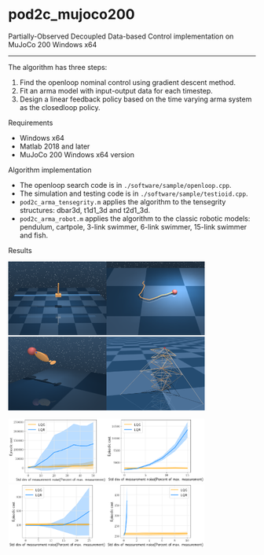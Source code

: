 # pod2c_mujoco200
Partially-Observed Decoupled Data-based Control implementation on MuJoCo 200 Windows x64

------

The algorithm has three steps:
1. Find the openloop nominal control using gradient descent method.
2. Fit an arma model with input-output data for each timestep.
3. Design a linear feedback policy based on the time varying arma system as the closedloop policy.



Requirements
- Windows x64
- Matlab 2018 and later
- MuJoCo 200 Windows x64 version

Algorithm implementation
- The openloop search code is in `./software/sample/openloop.cpp`.
- The simulation and testing code is in `./software/sample/testioid.cpp`.
- `pod2c_arma_tensegrity.m` applies the algorithm to the tensegrity structures: dbar3d, t1d1_3d and t2d1_3d.
- `pod2c_arma_robot.m` applies the algorithm to the classic robotic models: pendulum, cartpole, 3-link swimmer, 6-link swimmer, 15-link swimmer and fish.

Results

<img src="pics/final_cartpole.PNG" width="200" height="150" alt="dbar"/><img src="pics/final_s15.PNG" width="200" height="150" alt="t2d1"/><img src="pics/final_fish.PNG" width="200" height="150" alt="arm"/><img src="pics/final_t2d1.PNG" width="200" height="150" alt="t1d1"/>

<img src="pics/msmtnoise_cartpole.PNG" width="200" height="130" alt="dbar"/><img src="pics/msmtnoise_s15.PNG" width="200" height="130" alt="t2d1"/><img src="pics/msmtnoise_fish.PNG" width="200" height="130" alt="arm"/><img src="pics/msmtnoise_t2d1.PNG" width="200" height="130" alt="t1d1"/>
